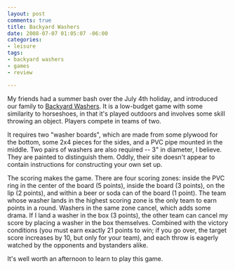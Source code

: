 ```yaml
---
layout: post
comments: true
title: Backyard Washers
date: 2008-07-07 01:05:07 -06:00
categories:
- leisure
tags:
- backyard washers
- games
- review

---
```

My friends had a summer bash over the July 4th holiday, and introduced our
family to [Backyard Washers](http://www.backyardwashers.com/). It is a
low-budget game with some similarity to horseshoes, in that it's played outdoors
and involves some skill throwing an object. Players compete in teams of two.

It requires two "washer boards", which are made from some plywood for the
bottom, some 2x4 pieces for the sides, and a PVC pipe mounted in the middle. Two
pairs of washers are also required -- 3" in diameter, I believe. They are
painted to distinguish them. Oddly, their site doesn't appear to contain
instructions for constructing your own set up.

The scoring makes the game. There are four scoring zones: inside the PVC ring in
the center of the board (5 points), inside the board (3 points), on the lip (2
points), and within a beer or soda can of the board (1 point). The team whose
washer lands in the highest scoring zone is the only team to earn points in a
round. Washers in the same zone cancel, which adds some drama. If I land a
washer in the box (3 points), the other team can cancel my score by placing a
washer in the box themselves. Combined with the victory conditions (you must
earn exactly 21 points to win; if you go over, the target score increases by 10,
but only for your team), and each throw is eagerly watched by the opponents and
bystanders alike.

It's well worth an afternoon to learn to play this game.
